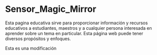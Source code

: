 # Sensor_Magic_Mirror
Esta pagina educativa sirve para proporcionar información y recursos educativos a estudiantes, maestros y a cualquier persona interesada en aprender sobre un tema en particular. Esta página web puede tener diversos propósitos y enfoques.


Esta es una modificación
